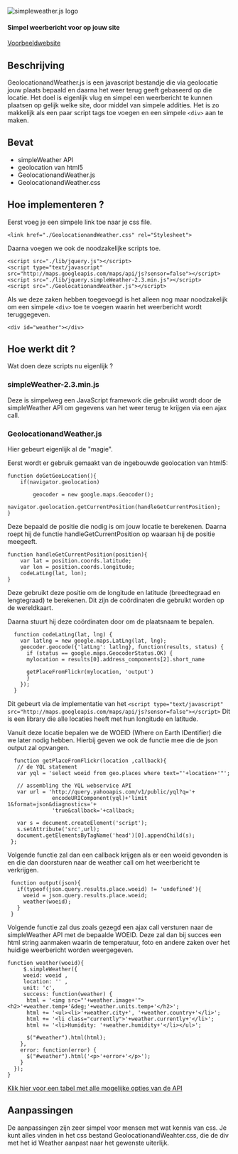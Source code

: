 ![simpleweather.js logo](http://fc03.deviantart.net/fs70/i/2011/010/4/d/simple_weather_by_dijaysazon-d36unip.png)

#### Simpel weerbericht voor op jouw site #####
[Voorbeeldwebsite](https://rawgithub.com/JonasiDeetens/WeatherForecastTI2Groep07/master/GeolocationandWeather.html)

## Beschrijving
GeolocationandWeather.js is een javascript bestandje die via geolocatie jouw plaats bepaald en daarna het weer 
terug geeft gebaseerd op die locatie. Het doel is eigenlijk vlug en simpel een weerbericht te kunnen plaatsen 
op gelijk welke site, door middel van simpele addities. Het is zo makkelijk als een paar script tags toe voegen 
en een simpele `<div>` aan te maken.

## Bevat
* simpleWeather API
* geolocation van html5
* GeolocationandWeather.js
* GeolocationandWeather.css

## Hoe implementeren ?
Eerst voeg je een simpele link toe naar je css file.

```
<link href="./GeolocationandWeather.css" rel="Stylesheet">
```

Daarna voegen we ook de noodzakelijke scripts toe.

```
<script src="./lib/jquery.js"></script>
<script type="text/javascript" src="http://maps.googleapis.com/maps/api/js?sensor=false"></script> 
<script src="./lib/jquery.simpleWeather-2.3.min.js"></script>
<script src="./GeolocationandWeather.js"></script>
```

Als we deze zaken hebben toegevoegd is het alleen nog maar noodzakelijk om een simpele `<div>` toe te voegen waarin
het weerbericht wordt teruggegeven.

```
<div id="weather"></div>
```

## Hoe werkt dit ?
Wat doen deze scripts nu eigenlijk ?

### simpleWeather-2.3.min.js
Deze is simpelweg een JavaScript framework die gebruikt wordt door de simpleWeather API om gegevens van het weer terug
te krijgen via een ajax call.

### GeolocationandWeather.js
Hier gebeurt eigenlijk al de "magie".

Eerst wordt er gebruik gemaakt van de ingebouwde geolocation van html5:

```
function doGetGeoLocation(){
    if(navigator.geolocation)
    	
    	geocoder = new google.maps.Geocoder();
        navigator.geolocation.getCurrentPosition(handleGetCurrentPosition);
}
```

Deze bepaald de positie die nodig is om jouw locatie te berekenen.
Daarna roept hij de functie handleGetCurrentPosition op waaraan hij de positie meegeeft.

```
function handleGetCurrentPosition(position){
    var lat = position.coords.latitude;
    var lon = position.coords.longitude;
    codeLatLng(lat, lon);
}
```

Deze gebruikt deze positie om de longitude en latitude (breedtegraad en lengtegraad) te berekenen.
Dit zijn de coördinaten die gebruikt worden op de wereldkaart.

Daarna stuurt hij deze coördinaten door om de plaatsnaam te bepalen.

```
  function codeLatLng(lat, lng) {
    var latlng = new google.maps.LatLng(lat, lng);
    geocoder.geocode({'latLng': latlng}, function(results, status) {
      if (status == google.maps.GeocoderStatus.OK) {
      mylocation = results[0].address_components[2].short_name
      
      getPlaceFromFlickr(mylocation, 'output')
      }
    });
  }
```

Dit gebeurt via de implementatie van het 
`<script type="text/javascript" src="http://maps.googleapis.com/maps/api/js?sensor=false"></script>`
Dit is een library die alle locaties heeft met hun longitude en latitude.

Vanuit deze locatie bepalen we de WOEID (Where on Earth IDentifier) die we later nodig hebben.
Hierbij geven we ook de functie mee die de json output zal opvangen.

```
  function getPlaceFromFlickr(location ,callback){
   // de YQL statement
   var yql = 'select woeid from geo.places where text="'+location+'"';

   // assembling the YQL webservice API
   var url = 'http://query.yahooapis.com/v1/public/yql?q='+
              encodeURIComponent(yql)+'limit 1&format=json&diagnostics='+
              'true&callback='+callback;

   var s = document.createElement('script');
   s.setAttribute('src',url);
   document.getElementsByTagName('head')[0].appendChild(s);
 };
 ```

Volgende functie zal dan een callback krijgen als er een woeid gevonden is en die dan doorsturen naar de weather call
om het weerbericht te verkrijgen.

```
 function output(json){
   if(typeof(json.query.results.place.woeid) != 'undefined'){
     woeid = json.query.results.place.woeid;
   	 weather(woeid);
   }
 }
```

Volgende functie zal dus zoals gezegd een ajax call versturen naar de simpleWeather API met de bepaalde WOEID.
Deze zal dan bij succes een html string aanmaken waarin de temperatuur, foto en andere zaken over het huidige
weerbericht worden weergegeven.

```
function weather(woeid){
     $.simpleWeather({
  	 woeid: woeid ,
     location: '' ,
     unit: 'c',
     success: function(weather) {
      html = '<img src="'+weather.image+'"><h2>'+weather.temp+'&deg;'+weather.units.temp+'</h2>';
      html += '<ul><li>'+weather.city+', '+weather.country+'</li>';
      html += '<li class="currently">'+weather.currently+'</li>';
      html += '<li>Humidity: '+weather.humidity+'</li></ul>';
      
      $("#weather").html(html);
    },
    error: function(error) {
      $("#weather").html('<p>'+error+'</p>');
    }
  });
}
```

[Klik hier voor een tabel met alle mogelijke opties van de API](http://simpleweatherjs.com)

## Aanpassingen
De aanpassingen zijn zeer simpel voor mensen met wat kennis van css.
Je kunt alles vinden in het css bestand GeolocationandWeahter.css, die de div met het id Weather aanpast naar het gewenste
uiterlijk.
